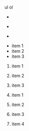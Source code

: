 ul
ol

*
+
-

* item 1
* item 2
* item 3

1. item 1
2. item 2
3. item 3



1. item 1
1. item 2
1. item 3
1. item 4
